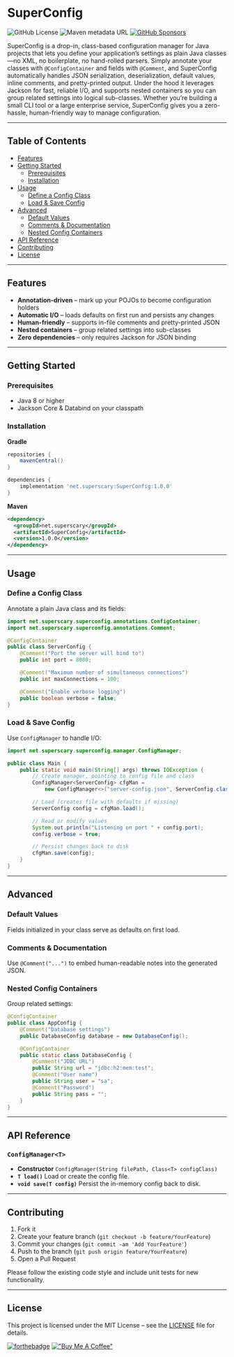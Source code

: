 # SuperConfig

![GitHub License](https://img.shields.io/github/license/SuperScary/SuperConfig?style=for-the-badge)
![Maven metadata URL](https://img.shields.io/maven-metadata/v?metadataUrl=https%3A%2F%2Frepo1.maven.org%2Fmaven2%2Fnet%2Fsuperscary%2FSuperConfig%2Fmaven-metadata.xml&style=for-the-badge)
[![GitHub Sponsors](https://img.shields.io/github/sponsors/SuperScary?style=for-the-badge)](https://github.com/sponsors/SuperScary)

SuperConfig is a drop-in, class-based configuration manager for Java projects that lets you define your application’s 
settings as plain Java classes—no XML, no boilerplate, no hand-rolled parsers. Simply annotate your classes with 
`@ConfigContainer` and fields with `@Comment`, and SuperConfig automatically handles JSON serialization, deserialization, 
default values, inline comments, and pretty-printed output. Under the hood it leverages Jackson for fast, reliable I/O, 
and supports nested containers so you can group related settings into logical sub-classes. Whether you’re building a 
small CLI tool or a large enterprise service, SuperConfig gives you a zero-hassle, human-friendly way to manage configuration.

---

## Table of Contents

- [Features](#features)  
- [Getting Started](#getting-started)  
  - [Prerequisites](#prerequisites)  
  - [Installation](#installation)  
- [Usage](#usage)  
  - [Define a Config Class](#define-a-config-class)  
  - [Load & Save Config](#load--save-config)  
- [Advanced](#advanced)  
  - [Default Values](#default-values)  
  - [Comments & Documentation](#comments--documentation)  
  - [Nested Config Containers](#nested-config-containers)  
- [API Reference](#api-reference)  
- [Contributing](#contributing)  
- [License](#license)  

---

## Features

- **Annotation-driven** – mark up your POJOs to become configuration holders  
- **Automatic I/O** – loads defaults on first run and persists any changes  
- **Human-friendly** – supports in-file comments and pretty-printed JSON  
- **Nested containers** – group related settings into sub-classes  
- **Zero dependencies** – only requires Jackson for JSON binding  

---

## Getting Started

### Prerequisites

- Java 8 or higher  
- Jackson Core & Databind on your classpath  

### Installation

**Gradle**  
```groovy
repositories {
    mavenCentral()
}

dependencies {
    implementation 'net.superscary:SuperConfig:1.0.0'
}
````

**Maven**

```xml
<dependency>
  <groupId>net.superscary</groupId>
  <artifactId>SuperConfig</artifactId>
  <version>1.0.0</version>
</dependency>
```

---

## Usage

### Define a Config Class

Annotate a plain Java class and its fields:

```java
import net.superscary.superconfig.annotations.ConfigContainer;
import net.superscary.superconfig.annotations.Comment;

@ConfigContainer
public class ServerConfig {
    @Comment("Port the server will bind to")
    public int port = 8080;

    @Comment("Maximum number of simultaneous connections")
    public int maxConnections = 100;

    @Comment("Enable verbose logging")
    public boolean verbose = false;
}
```

### Load & Save Config

Use `ConfigManager` to handle I/O:

```java
import net.superscary.superconfig.manager.ConfigManager;

public class Main {
    public static void main(String[] args) throws IOException {
        // Create manager, pointing to config file and class
        ConfigManager<ServerConfig> cfgMan =
            new ConfigManager<>("server-config.json", ServerConfig.class);

        // Load (creates file with defaults if missing)
        ServerConfig config = cfgMan.load();

        // Read or modify values
        System.out.println("Listening on port " + config.port);
        config.verbose = true;

        // Persist changes back to disk
        cfgMan.save(config);
    }
}
```

---

## Advanced

### Default Values

Fields initialized in your class serve as defaults on first load.

### Comments & Documentation

Use `@Comment("...")` to embed human-readable notes into the generated JSON.

### Nested Config Containers

Group related settings:

```java
@ConfigContainer
public class AppConfig {
    @Comment("Database settings")
    public DatabaseConfig database = new DatabaseConfig();

    @ConfigContainer
    public static class DatabaseConfig {
        @Comment("JDBC URL")
        public String url = "jdbc:h2:mem:test";
        @Comment("User name")
        public String user = "sa";
        @Comment("Password")
        public String pass = "";
    }
}
```

---

## API Reference

### `ConfigManager<T>`

* **Constructor**
  `ConfigManager(String filePath, Class<T> configClass)`
* **`T load()`**
  Load or create the config file.
* **`void save(T config)`**
  Persist the in-memory config back to disk.

---

## Contributing

1. Fork it
2. Create your feature branch (`git checkout -b feature/YourFeature`)
3. Commit your changes (`git commit -am 'Add YourFeature'`)
4. Push to the branch (`git push origin feature/YourFeature`)
5. Open a Pull Request

Please follow the existing code style and include unit tests for new functionality.

---

## License

This project is licensed under the MIT License – see the [LICENSE](LICENSE) file for details.

[![forthebadge](https://forthebadge.com/images/featured/featured-built-with-love.svg)](https://forthebadge.com)
[!["Buy Me A Coffee"](https://www.buymeacoffee.com/assets/img/custom_images/orange_img.png)](https://www.buymeacoffee.com/SuperScary)
